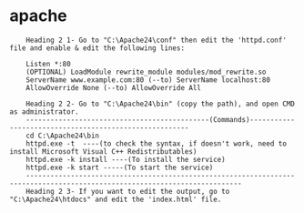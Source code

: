 # apache

        Heading 2 1- Go to "C:\Apache24\conf" then edit the 'httpd.conf' file and enable & edit the following lines:
        
        Listen *:80
        (OPTIONAL) LoadModule rewrite_module modules/mod_rewrite.so 
        ServerName www.example.com:80 (--to) ServerName localhost:80
        AllowOverride None (--to) AllowOverride All
        
        Heading 2 2- Go to "C:\Apache24\bin" (copy the path), and open CMD as administrator.
        ---------------------------------------------(Commands)-------------------------------------------------------
        cd C:\Apache24\bin
        httpd.exe -t  ----(to check the syntax, if doesn't work, need to install Microsoft Visual C++ Redistributables)
        httpd.exe -k install ----(To install the service)
        httpd.exe -k start -----(To start the service) 
        ---------------------------------------------------------------------------------------------------------------------------
        Heading 2 3- If you want to edit the output, go to "C:\Apache24\htdocs" and edit the 'index.html' file.
